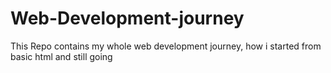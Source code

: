 # Web-Development-journey
This Repo contains my whole web development journey, how i started from basic html and still going 
